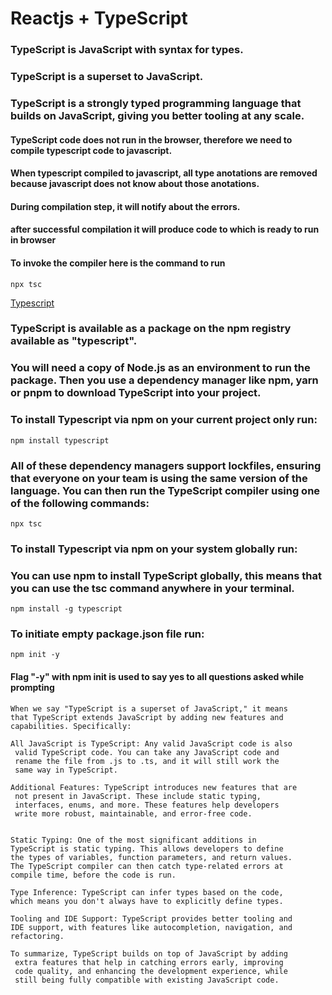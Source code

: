 # Reactjs + TypeScript

### TypeScript is JavaScript with syntax for types.

### TypeScript is a superset to JavaScript.

### TypeScript is a strongly typed programming language that builds on JavaScript, giving you better tooling at any scale.

#### TypeScript code does not run in the browser, therefore we need to compile typescript code to javascript.

#### When typescript compiled to javascript, all type anotations are removed because javascript does not know about those anotations.

#### During compilation step, it will notify about the errors.

#### after successful compilation it will produce code to which is ready to run in browser

#### To invoke the compiler here is the command to run

```
npx tsc
```

[Typescript](https://www.typescriptlang.org/)

### TypeScript is available as a package on the npm registry available as "typescript".

### You will need a copy of Node.js as an environment to run the package. Then you use a dependency manager like npm, yarn or pnpm to download TypeScript into your project.

### To install Typescript via npm on your current project only run:

```
npm install typescript
```

### All of these dependency managers support lockfiles, ensuring that everyone on your team is using the same version of the language. You can then run the TypeScript compiler using one of the following commands:

```
npx tsc
```

### To install Typescript via npm on your system globally run:

### You can use npm to install TypeScript globally, this means that you can use the tsc command anywhere in your terminal.

```
npm install -g typescript
```

### To initiate empty package.json file run:

```
npm init -y
```

#### Flag "-y" with npm init is used to say yes to all questions asked while prompting

```
When we say "TypeScript is a superset of JavaScript," it means
that TypeScript extends JavaScript by adding new features and
capabilities. Specifically:

All JavaScript is TypeScript: Any valid JavaScript code is also
 valid TypeScript code. You can take any JavaScript code and
 rename the file from .js to .ts, and it will still work the
 same way in TypeScript.

Additional Features: TypeScript introduces new features that are
 not present in JavaScript. These include static typing,
 interfaces, enums, and more. These features help developers
 write more robust, maintainable, and error-free code.


Static Typing: One of the most significant additions in
TypeScript is static typing. This allows developers to define
the types of variables, function parameters, and return values.
The TypeScript compiler can then catch type-related errors at
compile time, before the code is run.

Type Inference: TypeScript can infer types based on the code,
which means you don't always have to explicitly define types.

Tooling and IDE Support: TypeScript provides better tooling and
IDE support, with features like autocompletion, navigation, and
refactoring.

To summarize, TypeScript builds on top of JavaScript by adding
 extra features that help in catching errors early, improving
 code quality, and enhancing the development experience, while
 still being fully compatible with existing JavaScript code.

```
